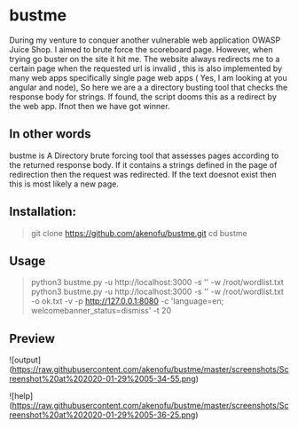 # bustme
During my venture to conquer another vulnerable web application OWASP Juice Shop. I aimed to brute force the scoreboard page. However, when trying go buster on the site it hit me. The website always redirects me to a certain page when the requested url is invalid , this is also implemented by many web apps specifically single page web apps ( Yes, I am looking at you angular and node), So here we are a a directory busting tool that checks the response body for strings. If found, the script dooms this as a redirect by the web app. Ifnot then we have got winner.

## In other words
bustme is A Directory brute forcing tool that assesses pages according to the returned response body. If it contains a strings defined in the page of redirection then the request was redirected. If the text doesnot exist then this is most likely a new page.


## Installation:
> git clone https://github.com/akenofu/bustme.git
> cd bustme

## Usage
> python3 bustme.py -u http://localhost:3000 -s '<title>OWASP Juice Shop</title>' -w /root/wordlist.txt
> python3 bustme.py -u http://localhost:3000 -s '<title>OWASP Juice Shop</title>' -w /root/wordlist.txt -o ok.txt -v  -p http://127.0.0.1:8080 -c 'language=en; welcomebanner_status=dismiss' -t 20

## Preview

![output] (https://raw.githubusercontent.com/akenofu/bustme/master/screenshots/Screenshot%20at%202020-01-29%2005-34-55.png)

![help] (https://raw.githubusercontent.com/akenofu/bustme/master/screenshots/Screenshot%20at%202020-01-29%2005-36-25.png)
